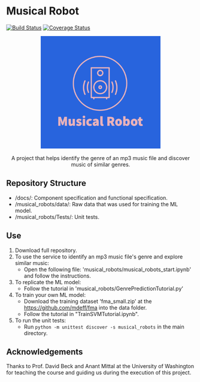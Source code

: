 # Musical Robot
[![Build Status](https://app.travis-ci.com/MusicalRobots/Musical_Robots.svg?branch=main)](https://app.travis-ci.com/MusicalRobots/Musical_Robots)
[![Coverage Status](https://coveralls.io/repos/github/MusicalRobots/Musical_Robots/badge.svg?branch=main)](https://coveralls.io/github/MusicalRobots/Musical_Robots?branch=main)

<p align="center">
	<img src="docs/MusicalRobotLogo2.png" width="320" height="300"> 
</p>

<p align="center">
A project that helps identify the genre of an mp3 music file and discover music of similar genres.
</p>

## Repository Structure
- /docs/: Component specification and functional specification.
- /musical_robots/data/: Raw data that was used for training the ML model.
- /musical_robots/Tests/: Unit tests.


## Use
1) Download full repository.
2) To use the service to identify an mp3 music file's genre and explore similar music:
	- Open the following file: 'musical_robots/musical_robots_start.ipynb' and follow the instructions.	
3) To replicate the ML model:
	- Follow the tutorial in 'musical_robots/GenrePredictionTutorial.py'
4) To train your own ML model:
	- Download the training dataset 'fma_small.zip' at the https://github.com/mdeff/fma into the data folder.
	- Follow the tutorial in "TrainSVMTutorial.ipynb".
5) To run the unit tests:
	- Run `python -m unittest discover -s musical_robots`  in the main directory.
	
<!-- 7) To check out a Neural Networks approach for training the model, please open 'musical_robots/TrainANetwork.ipynb'.
 -->
## Acknowledgements
Thanks to Prof. David Beck and Anant Mittal at the University of Washington for teaching the course and guiding us during the execution of this project.
